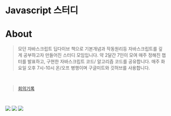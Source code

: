 # Javascript 스터디


# About

> 모던 자바스크립트 딥다이브 책으로 기본개념과 작동원리등 자바스크립트를 깊게 공부하고자 만들어진 스터디 모임입니다. 약 2달간 7인이 모여 매주 정해진 챕터를 발표하고, 구현한 자바스크립트 코드/ 알고리즘 코드를 공유합니다. 매주 화요일 오후 7시-10시 온/오프 병행이며 구글미트와 깃허브를 사용합니다.

<br>

> [회의기록](https://www.notion.so/529ea0d91acb4858bda921ab71340b0d)
<br>

![](https://img.shields.io/badge/Javascript-F7DF1E?style=flat-square&logo=JavaScript&logoColor=black)
![](https://img.shields.io/badge/React-61DAFB?style=flat-square&logo=React&logoColor=black)
![](https://img.shields.io/badge/Node-339933?style=flat-square&logo=React&logoColor=black)
